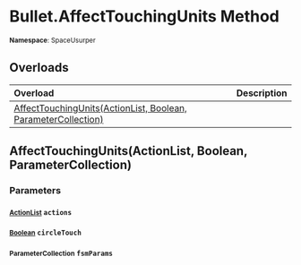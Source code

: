 # Bullet.AffectTouchingUnits Method

<small>**Namespace**: SpaceUsurper</small>

## Overloads

<div markdown="1" class="member-table">

| Overload | Description |
| :------- | ----------- |
| [AffectTouchingUnits(ActionList, Boolean, ParameterCollection)](#ActionList_Boolean_ParameterCollection_) |  | 

</div>

## AffectTouchingUnits(ActionList, Boolean, ParameterCollection)
### Parameters
#### <small>[ActionList](../ActionList.md)</small> `actions`

#### <small>[Boolean](https://docs.microsoft.com/en-us/dotnet/api/system.boolean?view=netframework-4.5)</small> `circleTouch`

#### <small>ParameterCollection</small> `fsmParams`

